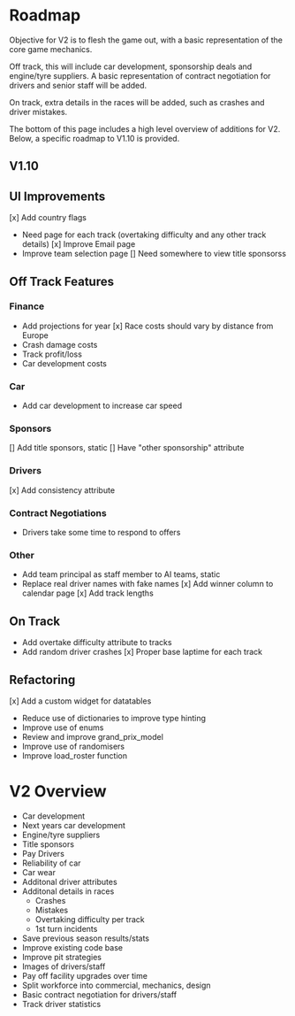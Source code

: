 # Roadmap

Objective for V2 is to flesh the game out, with a basic representation of the core game mechanics.

Off track, this will include car development, sponsorship deals and engine/tyre suppliers. A basic representation of contract negotiation for drivers and senior staff will be added.

On track, extra details in the races will be added, such as crashes and driver mistakes. 

The bottom of this page includes a high level overview of additions for V2. Below, a specific roadmap to V1.10 is provided.

## V1.10


## UI Improvements

[x] Add country flags
- Need page for each track (overtaking difficulty and any other track details)
[x] Improve Email page
- Improve team selection page
[] Need somewhere to view title sponsorss

## Off Track Features

### Finance

- Add projections for year
[x] Race costs should vary by distance from Europe
- Crash damage costs
- Track profit/loss
- Car development costs

### Car

- Add car development to increase car speed

### Sponsors

[] Add title sponsors, static
[] Have "other sponsorship" attribute

### Drivers

[x] Add consistency attribute

### Contract Negotiations

- Drivers take some time to respond to offers
		
### Other

- Add team principal as staff member to AI teams, static
- Replace real driver names with fake names
[x] Add winner column to calendar page
[x] Add track lengths

## On Track

- Add overtake difficulty attribute to tracks
- Add random driver crashes
[x] Proper base laptime for each track

## Refactoring

[x] Add a custom widget for datatables
- Reduce use of dictionaries to improve type hinting
- Improve use of enums
- Review and improve grand_prix_model
- Improve use of randomisers
- Improve load_roster function


# V2 Overview

- Car development
- Next years car development
- Engine/tyre suppliers
- Title sponsors
- Pay Drivers
- Reliability of car
- Car wear
- Additonal driver attributes
- Additonal details in races
	- Crashes
	- Mistakes
	- Overtaking difficulty per track
	- 1st turn incidents
- Save previous season results/stats
- Improve existing code base
- Improve pit strategies
- Images of drivers/staff
- Pay off facility upgrades over time
- Split workforce into commercial, mechanics, design
- Basic contract negotiation for drivers/staff
- Track driver statistics
